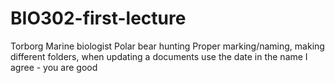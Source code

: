 # BIO302-first-lecture
Torborg
Marine biologist
Polar bear hunting
Proper marking/naming, making different folders, when updating a documents use the date in the name
I agree - you are good

